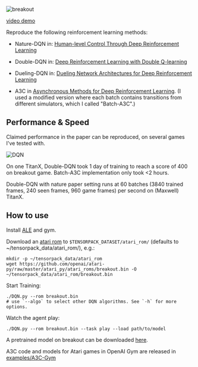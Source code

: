 ![breakout](breakout.jpg)

[video demo](https://youtu.be/o21mddZtE5Y)

Reproduce the following reinforcement learning methods:

+ Nature-DQN in:
[Human-level Control Through Deep Reinforcement Learning](http://www.nature.com/nature/journal/v518/n7540/full/nature14236.html)

+ Double-DQN in:
[Deep Reinforcement Learning with Double Q-learning](http://arxiv.org/abs/1509.06461)

+ Dueling-DQN in: [Dueling Network Architectures for Deep Reinforcement Learning](https://arxiv.org/abs/1511.06581)

+ A3C in [Asynchronous Methods for Deep Reinforcement Learning](http://arxiv.org/abs/1602.01783). (I
used a modified version where each batch contains transitions from different simulators, which I called "Batch-A3C".)

## Performance & Speed
Claimed performance in the paper can be reproduced, on several games I've tested with.

![DQN](curve-breakout.png)

On one TitanX, Double-DQN took 1 day of training to reach a score of 400 on breakout game.
Batch-A3C implementation only took <2 hours.

Double-DQN with nature paper setting runs at 60 batches (3840 trained frames, 240 seen frames, 960 game frames) per second on (Maxwell) TitanX.

## How to use

Install [ALE](https://github.com/mgbellemare/Arcade-Learning-Environment) and gym.

Download an [atari rom](https://github.com/openai/atari-py/tree/master/atari_py/atari_roms) to
`$TENSORPACK_DATASET/atari_rom/` (defaults to ~/tensorpack_data/atari_rom/), e.g.:
```
mkdir -p ~/tensorpack_data/atari_rom
wget https://github.com/openai/atari-py/raw/master/atari_py/atari_roms/breakout.bin -O ~/tensorpack_data/atari_rom/breakout.bin
```

Start Training:
```
./DQN.py --rom breakout.bin
# use `--algo` to select other DQN algorithms. See `-h` for more options.
```

Watch the agent play:
```
./DQN.py --rom breakout.bin --task play --load path/to/model
```
A pretrained model on breakout can be downloaded [here](https://drive.google.com/open?id=0B9IPQTvr2BBkN1Jrei1xWW0yR28).

A3C code and models for Atari games in OpenAI Gym are released in [examples/A3C-Gym](../A3C-Gym)
